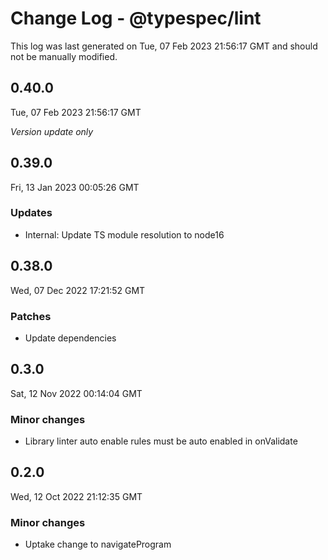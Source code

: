 # Change Log - @typespec/lint

This log was last generated on Tue, 07 Feb 2023 21:56:17 GMT and should not be manually modified.

## 0.40.0
Tue, 07 Feb 2023 21:56:17 GMT

_Version update only_

## 0.39.0
Fri, 13 Jan 2023 00:05:26 GMT

### Updates

- Internal: Update TS module resolution to node16

## 0.38.0
Wed, 07 Dec 2022 17:21:52 GMT

### Patches

- Update dependencies

## 0.3.0
Sat, 12 Nov 2022 00:14:04 GMT

### Minor changes

- Library linter auto enable rules must be auto enabled in onValidate

## 0.2.0
Wed, 12 Oct 2022 21:12:35 GMT

### Minor changes

- Uptake change to navigateProgram

